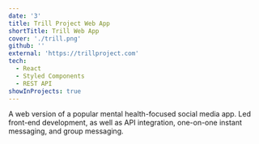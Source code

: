 ```yaml
---
date: '3'
title: Trill Project Web App
shortTitle: Trill Web App
cover: './trill.png'
github: ''
external: 'https://trillproject.com'
tech:
  - React
  - Styled Components
  - REST API
showInProjects: true
---
```


A web version of a popular mental health-focused social media app. Led front-end development, as well as API integration, one-on-one instant messaging, and group messaging.
